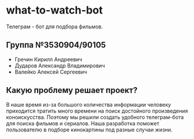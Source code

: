 # what-to-watch-bot
Телеграм - бот для подбора фильмов.

## Группа №3530904/90105
- Гречин Кирилл Андреевич   
- Дударов Александр Владимирович 
- Валейко Алексей Сергеевич

## Какую проблему решает проект?
В наше время из-за большого количества информации человеку приходится тратить много времени на поиск достойного произведения коноискусства.
Поэтому мы решили создать удобного телеграм-бота для поиска фильмов и сериалов. Наша разработка поможет пользователю в подборе кинокартины под разные случаи жизни.
